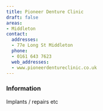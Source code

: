 ```yaml
---
title: Pioneer Denture Clinic
draft: false
areas:
- Middleton
contact:
  addresses:
  - 77e Long St Middleton
  phone:
  - 0161 643 7623
  web_addresses:
  - www.pioneerdentureclinic.co.uk
---
```


### Information
Implants / repairs etc

